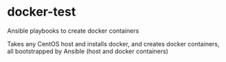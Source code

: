 # docker-test
Ansible playbooks to create docker containers

Takes any CentOS host and installs docker, and creates docker containers, all bootstrapped by Ansible (host and docker containers)
